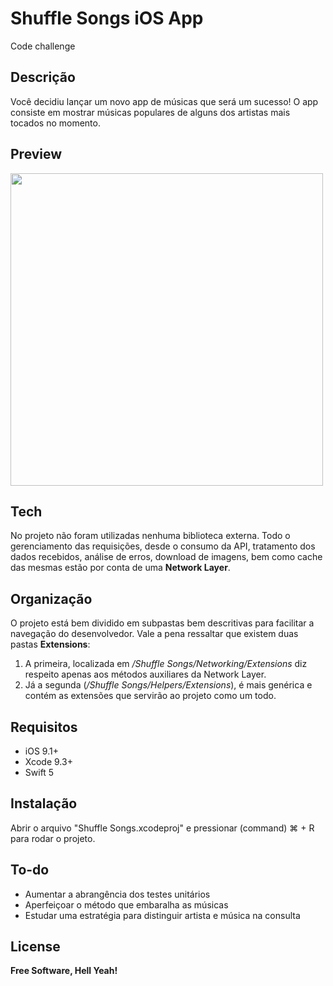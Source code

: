 
# Shuffle Songs iOS App
Code challenge 

## Descrição

Você decidiu lançar um novo app de músicas que será um sucesso! O app consiste em mostrar músicas populares de alguns dos artistas mais tocados no momento.

## Preview

<img src="Screenshots/demo.gif" height="500">

## Tech

No projeto não foram utilizadas nenhuma biblioteca externa. Todo o gerenciamento das requisições, desde o consumo da API, tratamento dos dados recebidos, análise de erros, download de imagens, bem como cache das mesmas estão por conta de uma **Network Layer**.

## Organização
O projeto está bem dividido em subpastas bem descritivas para facilitar a navegação do desenvolvedor. Vale a pena ressaltar que existem duas pastas **Extensions**:
1. A primeira, localizada em */Shuffle Songs/Networking/Extensions* diz respeito apenas aos métodos auxiliares da Network Layer. 
2. Já a segunda (*/Shuffle Songs/Helpers/Extensions*), é mais genérica e contém as extensões que servirão ao projeto como um todo.

## Requisitos
- iOS 9.1+ 
- Xcode 9.3+
- Swift 5

## Instalação

Abrir o arquivo "Shuffle Songs.xcodeproj" e pressionar (command) ⌘ + R  para  rodar o projeto.

## To-do

- Aumentar a abrangência dos testes unitários
- Aperfeiçoar o método que embaralha as músicas
- Estudar uma estratégia para distinguir artista e música na consulta 

License
----

**Free Software, Hell Yeah!**
